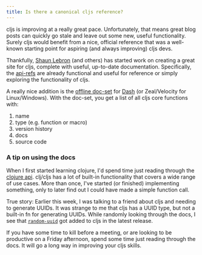 ```yaml
---
title: Is there a canonical cljs reference?
---
```


cljs is improving at a really great pace. Unfortunately, that means great blog posts can quickly go stale and leave out some new, useful functionality. Surely cljs would benefit from a nice, official reference that was a well-known starting point for aspiring (and always improving) cljs devs.

Thankfully, [Shaun Lebron][shaun-twitter] (and others) has started work on creating a great site for cljs, complete with useful, up-to-date documentation. Specifically, the [api-refs][api-refs] are already functional and useful for reference or simply exploring the functionality of cljs.

A really nice addition is the [offline doc-set][dash-doc-set] for [Dash][dash] (or Zeal/Velocity for Linux/Windows). With the doc-set, you get a list of all cljs core functions with:

1. name
2. type (e.g. function or macro)
3. version history
4. docs
5. source code

### A tip on using the docs

When I first started learning clojure, I'd spend time just reading through the [clojure api][clojure-api]. clj/cljs has a lot of built-in functionality that covers a wide range of use cases. More than once, I've started (or finished) implementing something, only to later find out I could have made a simple function call.

True story: Earlier this week, I was talking to a friend about cljs and needing to generate UUIDs. It was strange to me that cljs has a UUID type, but not a built-in fn for generating UUIDs. While randomly looking through the docs, I see that [`random-uuid`][random-uuid] got added to cljs in the latest release.

If you have some time to kill before a meeting, or are looking to be productive on a Friday afternoon, spend some time just reading through the docs. It will go a long way in improving your cljs skills.

[shaun-twitter]: https://twitter.com/shaunlebron
[api-refs]: https://github.com/cljsinfo/api-refs/tree/catalog
[dash-doc-set]: https://github.com/cljsinfo/api-refs/blob/master/README.md#offline-docset-for-dash
[dash]: https://kapeli.com/dash
[clojure-api]: http://clojure.github.io/clojure/
[random-uuid]: https://github.com/cljsinfo/api-refs/blob/catalog/refs/cljs.core_random-uuid.md
